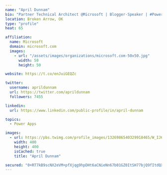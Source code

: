 ```yaml
---
name: "April Dunnam"
bio: "Partner Technical Architect @Microsoft | Blogger-Speaker | #PowerApps, #PowerAutomate, #Office365, #SharePoint | #WIT | #Karaoke Queen"
location: Broken Arrow, OK
type: "profile"
heat: 65

affiliation:
  name: Microsoft
  domain: microsoft.com
  images:
    - url: "/assets/images/organizations/microsoft.com-50x50.jpg"
      width: 50
      height: 50

website: https://t.co/enJuiGEQZc

twitter:
  username: aprildunnam
  url: https://twitter.com/aprildunnam
  followers: 7455

linkedin:
  url: https://www.linkedin.com/public-profile/in/april-dunnam

topics:
  - Power Apps

images:
  - url: https://pbs.twimg.com/profile_images/1326986540329918465/W_IJ6Ih2_400x400.jpg
    width: 400
    height: 400
    isCached: true
    title: "April Dunnam"

secured: "0+RT7kB9scNX2eVM+pfXjqg9hpDHt6aCNieNn67b01GZ0ItSH77bjQ9fItdQXR/5i5Fwhz0NnjsURUEzaPsAE3Z2RPRwQq2+e63AV+mTj+bL5guSIjdMCKqzVU37rD1RG0W6F2F3kEsU2QMwwe+H1EgYEmScCdiY8xvbGqYhkt6+PkTKE3cEKhokVZzD6Z6WyaecjYgos09ewoi5u07AN295e5Lcwh8wvOYP5jXJgC/03I33K5tcLaeylEj5KUWkdg5zKQpOEri4wBRiOlo/4iic7s0qSLpzYYNkOGkzjP2N1S63lXWK/IivBhvRtCj5yk/sGXTO0OTOmHPcqAAhWdo9xVjpuzQi3NUSX37xvmZS0+Wct4sdK2+Cq4Rsb4gAkrGH7q4Vut6beNN69/TMnQXK5KieLotcPnv6MN25cy8=;PJfFZcUXQN19k7thcMYXHQ=="
---
```


